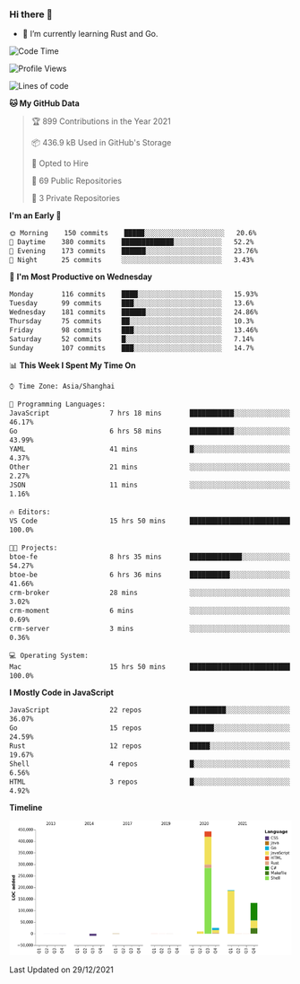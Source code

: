 ### Hi there 👋

- 🌱 I’m currently learning Rust and Go.

<!--START_SECTION:waka-->
![Code Time](http://img.shields.io/badge/Code%20Time-61%20hrs%2034%20mins-blue)

![Profile Views](http://img.shields.io/badge/Profile%20Views-11-blue)

![Lines of code](https://img.shields.io/badge/From%20Hello%20World%20I%27ve%20Written-792%20Thousand%20lines%20of%20code-blue)

**🐱 My GitHub Data** 

> 🏆 899 Contributions in the Year 2021
 > 
> 📦 436.9 kB Used in GitHub's Storage 
 > 
> 💼 Opted to Hire
 > 
> 📜 69 Public Repositories 
 > 
> 🔑 3 Private Repositories  
 > 
**I'm an Early 🐤** 

```text
🌞 Morning    150 commits    █████░░░░░░░░░░░░░░░░░░░░   20.6% 
🌆 Daytime    380 commits    █████████████░░░░░░░░░░░░   52.2% 
🌃 Evening    173 commits    ██████░░░░░░░░░░░░░░░░░░░   23.76% 
🌙 Night      25 commits     ░░░░░░░░░░░░░░░░░░░░░░░░░   3.43%

```
📅 **I'm Most Productive on Wednesday** 

```text
Monday       116 commits    ████░░░░░░░░░░░░░░░░░░░░░   15.93% 
Tuesday      99 commits     ███░░░░░░░░░░░░░░░░░░░░░░   13.6% 
Wednesday    181 commits    ██████░░░░░░░░░░░░░░░░░░░   24.86% 
Thursday     75 commits     ██░░░░░░░░░░░░░░░░░░░░░░░   10.3% 
Friday       98 commits     ███░░░░░░░░░░░░░░░░░░░░░░   13.46% 
Saturday     52 commits     █░░░░░░░░░░░░░░░░░░░░░░░░   7.14% 
Sunday       107 commits    ███░░░░░░░░░░░░░░░░░░░░░░   14.7%

```


📊 **This Week I Spent My Time On** 

```text
⌚︎ Time Zone: Asia/Shanghai

💬 Programming Languages: 
JavaScript               7 hrs 18 mins       ███████████░░░░░░░░░░░░░░   46.17% 
Go                       6 hrs 58 mins       ███████████░░░░░░░░░░░░░░   43.99% 
YAML                     41 mins             █░░░░░░░░░░░░░░░░░░░░░░░░   4.37% 
Other                    21 mins             ░░░░░░░░░░░░░░░░░░░░░░░░░   2.27% 
JSON                     11 mins             ░░░░░░░░░░░░░░░░░░░░░░░░░   1.16%

🔥 Editors: 
VS Code                  15 hrs 50 mins      █████████████████████████   100.0%

🐱‍💻 Projects: 
btoe-fe                  8 hrs 35 mins       █████████████░░░░░░░░░░░░   54.27% 
btoe-be                  6 hrs 36 mins       ██████████░░░░░░░░░░░░░░░   41.66% 
crm-broker               28 mins             ░░░░░░░░░░░░░░░░░░░░░░░░░   3.02% 
crm-moment               6 mins              ░░░░░░░░░░░░░░░░░░░░░░░░░   0.69% 
crm-server               3 mins              ░░░░░░░░░░░░░░░░░░░░░░░░░   0.36%

💻 Operating System: 
Mac                      15 hrs 50 mins      █████████████████████████   100.0%

```

**I Mostly Code in JavaScript** 

```text
JavaScript               22 repos            █████████░░░░░░░░░░░░░░░░   36.07% 
Go                       15 repos            ██████░░░░░░░░░░░░░░░░░░░   24.59% 
Rust                     12 repos            █████░░░░░░░░░░░░░░░░░░░░   19.67% 
Shell                    4 repos             █░░░░░░░░░░░░░░░░░░░░░░░░   6.56% 
HTML                     3 repos             █░░░░░░░░░░░░░░░░░░░░░░░░   4.92%

```


**Timeline**

![Chart not found](https://raw.githubusercontent.com/elton/elton/main/charts/bar_graph.png) 


 Last Updated on 29/12/2021
<!--END_SECTION:waka-->

<!--
**elton/elton** is a ✨ _special_ ✨ repository because its `README.md` (this file) appears on your GitHub profile.

Here are some ideas to get you started:

- 🔭 I’m currently working on ...
- 🌱 I’m currently learning ...
- 👯 I’m looking to collaborate on ...
- 🤔 I’m looking for help with ...
- 💬 Ask me about ...
- 📫 How to reach me: ...
- 😄 Pronouns: ...
- ⚡ Fun fact: ...
-->
